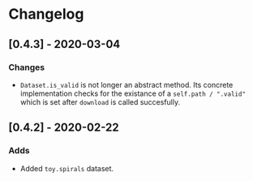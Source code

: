 # Changelog

## [0.4.3] - 2020-03-04

### Changes

- `Dataset.is_valid` is not longer an abstract method. Its concrete implementation checks for the existance of a `self.path / ".valid"` which is set after `download` is called succesfully.

## [0.4.2] - 2020-02-22

### Adds

- Added `toy.spirals` dataset.
